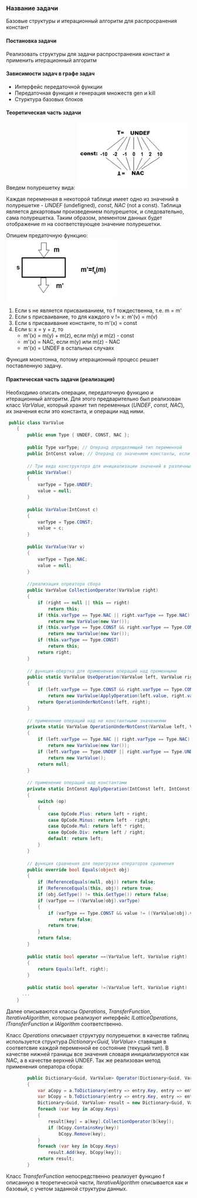 ﻿### Название задачи

Базовые структуры и итерационный алгоритм для распросранения констант

#### Постановка задачи

Реализовать структуры для задачи распространения констант и применить итерационный алгоритм

#### Зависимости задач в графе задач

* Интерфейс передаточной функции
* Передаточная функция и генерация множеств gen и kill
* Стурктура базовых блоков

#### Теоретическая часть задачи
Введем полурешетку вида:
<img src="images/54/1.jpg" width="300"/>

Каждая переменная в некоторой таблице имеет одно из значений в полурешетке - *UNDEF* (undefigned), *const*, *NAC* (not a const). Таблица является декартовым произведением полурешеток, и следовательно, сама полурешетка.
Таким образом, элементом данных будет отображение *m* на соответствующее значение полурешетки.

Опишем предаточную функцию:
<img src="images/54/2.png" width="300">

1. Если s не является присваиванием, то f тождественна, т.е. m = m'
2. Если s присваивание, то для каждого v != x: m'(v) = m(v)
3. Если s присваивание константе, то m'(x) = const
4. Если s: x = y + z, то
    * m'(x) = m(y) + m(z), если m(y) и m(z) - const 
    * m'(x) = NAC, если m(y) или m(z) - NAC
    * m'(x) = UNDEF в остальных случаях

Функция монотонна, потому итерационный процесс решает поставленную задачу. 

#### Практическая часть задачи (реализация)

Необходимо описать операции, передаточную функцию и итерационный алгоритм. Для этого предварительно был реализован класс *VarValue*, который хранит тип переменных (*UNDEF*, *const*, *NAC*), их значения если это константа, и операции над ними.

```csharp
 public class VarValue
    {
        public enum Type { UNDEF, CONST, NAC };

        public Type varType; // Операнд определяющий тип переменной
        public IntConst value; // Операнд со значением константы, если тип переменной CONST

        // Три вида конструктора для инициализации значений в различных ситуациях
        public VarValue()
        {
            varType = Type.UNDEF;
            value = null;
        }

        public VarValue(IntConst c)
        {
            varType = Type.CONST;
            value = c;
        }

        public VarValue(Var v)
        {
            varType = Type.NAC;
            value = null;
        }

        //реализация опреатора сбора
        public VarValue CollectionOperator(VarValue right)
        {
            if (right == null || this == right)
                return this;
            if (this.varType == Type.NAC || right.varType == Type.NAC)
                return new VarValue(new Var());
            if (this.varType == Type.CONST && right.varType == Type.CONST)
                return new VarValue(new Var());
            if (this.varType == Type.CONST)
                return this;
            return right;
        }

        // функция-обертка для применения операций над пременными
        public static VarValue UseOperation(VarValue left, VarValue right, OpCode code)
        {
            if (left.varType == Type.CONST && right.varType == Type.CONST)
                return new VarValue(ApplyOperation(left.value, right.value, code));
            return OperationUnderNotConst(left, right);
        }

        // применение операций над не константными значениями
        private static VarValue OperationUnderNotConst(VarValue left, VarValue right)
        {
            if (left.varType == Type.NAC || right.varType == Type.NAC)
                return new VarValue(new Var());
            if (left.varType == Type.UNDEF || right.varType == Type.UNDEF)
                return new VarValue();
            return null;
        }

        // применение операций над константами
        private static IntConst ApplyOperation(IntConst left, IntConst right, OpCode op)
        {
            switch (op)
            {
                case OpCode.Plus: return left + right;
                case OpCode.Minus: return left - right;
                case OpCode.Mul: return left * right;
                case OpCode.Div: return left / right;
                default: return left;
            }
        }

        // функция сравнения для перегрузки операторов сравнения
        public override bool Equals(object obj)
        {
            if (ReferenceEquals(null, obj)) return false;
            if (ReferenceEquals(this, obj)) return true;
            if (obj.GetType() != this.GetType()) return false;
            if (varType == ((VarValue)obj).varType)
            {
                if (varType == Type.CONST && value != ((VarValue)obj).value)
                    return false;
                return true;
            }
            return false;
        }

        public static bool operator ==(VarValue left, VarValue right)
        {
            return Equals(left, right);
        }

        public static bool operator !=(VarValue left, VarValue right)
      ...
    }
```
Далее описываются классы *Operations*, *TransferFunction*, *IterativeAlgorithm*, которые реализуют интерфейс *ILatticeOperations*, *ITransferFunction* и *IAlgorithm* соответственно.

Класс *Operations* описывает структуру полурешетки: в качестве таблиц используется структура *Dictionary<Guid, VarValue>* ставящая в соответсвие каждой переменной ее состояние (текущий тип). В качестве нижней границы все значения словаря инициализируются как NAC, а в качестве верхней UNDEF. Так же реализован метод применения оператора сбора:

```csharp
		public Dictionary<Guid, VarValue> Operator(Dictionary<Guid, VarValue> a, Dictionary<Guid, VarValue> b)
		{
			var aCopy = a.ToDictionary(entry => entry.Key, entry => entry.Value);
			var bCopy = b.ToDictionary(entry => entry.Key, entry => entry.Value);
			Dictionary<Guid, VarValue> result = new Dictionary<Guid, VarValue>();
			foreach (var key in aCopy.Keys)
			{
				result[key] = a[key].CollectionOperator(b[key]);
				if (bCopy.ContainsKey(key))
					bCopy.Remove(key);
			}
			foreach (var key in bCopy.Keys)
				result.Add(key, bCopy[key]);
			return result;
		}
```

Класс *TransferFunction* непосредственно реализует функцию f описанную в теоретической части, *IterativeAlgorithm* описывается как и базовый, с учетом заданной структуры данных.
